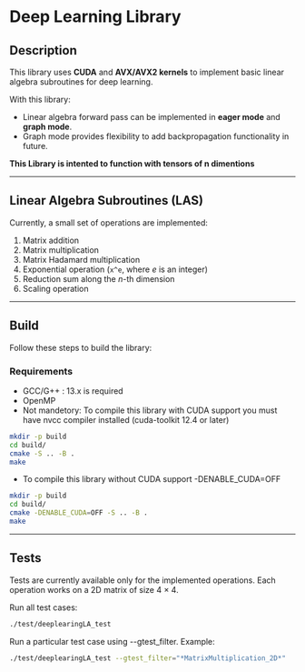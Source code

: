 # Deep Learning Library

## Description
This library uses **CUDA** and **AVX/AVX2 kernels** to implement basic linear algebra subroutines for deep learning.

With this library:
- Linear algebra forward pass can be implemented in **eager mode** and **graph mode**.
- Graph mode provides flexibility to add backpropagation functionality in future.

**This Library is intented to function with tensors of n dimentions**

---

## Linear Algebra Subroutines (LAS)
Currently, a small set of operations are implemented:

1. Matrix addition
2. Matrix multiplication
3. Matrix Hadamard multiplication
4. Exponential operation (`x^e`, where *e* is an integer)
5. Reduction sum along the *n*-th dimension
6. Scaling operation

---

## Build
Follow these steps to build the library:

### Requirements
- GCC/G++ : 13.x is required
- OpenMP
- Not mandetory: To compile this library with CUDA support you must have nvcc compiler installed (cuda-toolkit 12.4 or later)


```bash
mkdir -p build
cd build/
cmake -S .. -B .
make
```
- To compile this library without CUDA support -DENABLE_CUDA=OFF

```bash
mkdir -p build
cd build/
cmake -DENABLE_CUDA=OFF -S .. -B .
make
```
---

## Tests
Tests are currently available only for the implemented operations.
Each operation works on a 2D matrix of size 4 × 4.

Run all test cases:

```bash
./test/deeplearingLA_test
```
Run a particular test case using --gtest_filter. Example:

```bash
./test/deeplearingLA_test --gtest_filter="*MatrixMultiplication_2D*"
```
